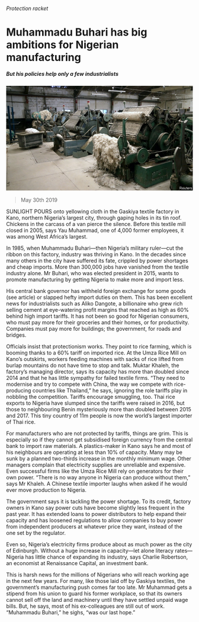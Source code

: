 ###### Protection racket

# Muhammadu Buhari has big ambitions for Nigerian manufacturing 

##### But his policies help only a few industrialists 

![image](images/20190601_MAP008_0.jpg) 

> May 30th 2019 

SUNLIGHT POURS onto yellowing cloth in the Gaskiya textile factory in Kano, northern Nigeria’s largest city, through gaping holes in its tin roof. Chickens in the carcass of a van pierce the silence. Before this textile mill closed in 2005, says Yau Muhammad, one of 4,000 former employees, it was among West Africa’s largest. 

In 1985, when Muhammadu Buhari—then Nigeria’s military ruler—cut the ribbon on this factory, industry was thriving in Kano. In the decades since many others in the city have suffered its fate, crippled by power shortages and cheap imports. More than 300,000 jobs have vanished from the textile industry alone. Mr Buhari, who was elected president in 2015, wants to promote manufacturing by getting Nigeria to make more and import less. 

His central bank governor has withheld foreign exchange for some goods (see article) or slapped hefty import duties on them. This has been excellent news for industrialists such as Aliko Dangote, a billionaire who grew rich selling cement at eye-watering profit margins that reached as high as 60% behind high import tariffs. It has not been so good for Nigerian consumers, who must pay more for their groceries and their homes, or for productivity. Companies must pay more for buildings; the government, for roads and bridges. 

Officials insist that protectionism works. They point to rice farming, which is booming thanks to a 60% tariff on imported rice. At the Umza Rice Mill on Kano’s outskirts, workers feeding machines with sacks of rice lifted from burlap mountains do not have time to stop and talk. Muktar Khaleh, the factory’s managing director, says its capacity has more than doubled since 2014 and that he has little sympathy for failed textile firms. “They need to modernise and try to compete with China, the way we compete with rice-producing countries like Thailand,” he says, ignoring the role tariffs play in nobbling the competition. Tariffs encourage smuggling, too. Thai rice exports to Nigeria have slumped since the tariffs were raised in 2016, but those to neighbouring Benin mysteriously more than doubled between 2015 and 2017. This tiny country of 11m people is now the world’s largest importer of Thai rice. 

For manufacturers who are not protected by tariffs, things are grim. This is especially so if they cannot get subsidised foreign currency from the central bank to import raw materials. A plastics-maker in Kano says he and most of his neighbours are operating at less than 10% of capacity. Many may be sunk by a planned two-thirds increase in the monthly minimum wage. Other managers complain that electricity supplies are unreliable and expensive. Even successful firms like the Umza Rice Mill rely on generators for their own power. “There is no way anyone in Nigeria can produce without them,” says Mr Khaleh. A Chinese textile importer laughs when asked if he would ever move production to Nigeria. 

The government says it is tackling the power shortage. To its credit, factory owners in Kano say power cuts have become slightly less frequent in the past year. It has extended loans to power distributors to help expand their capacity and has loosened regulations to allow companies to buy power from independent producers at whatever price they want, instead of the one set by the regulator. 

Even so, Nigeria’s electricity firms produce about as much power as the city of Edinburgh. Without a huge increase in capacity—let alone literacy rates— Nigeria has little chance of expanding its industry, says Charlie Robertson, an economist at Renaissance Capital, an investment bank. 

This is harsh news for the millions of Nigerians who will reach working age in the next few years. For many, like those laid off by Gaskiya textiles, the government’s manufacturing push comes far too late. Mr Muhammad gets a stipend from his union to guard his former workplace, so that its owners cannot sell off the land and machinery until they have settled unpaid wage bills. But, he says, most of his ex-colleagues are still out of work. “Muhammadu Buhari,” he sighs, “was our last hope.” 

